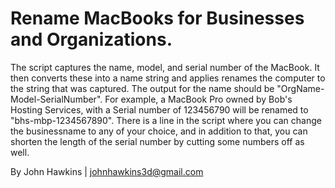 # Rename MacBooks for Businesses and Organizations.

The script captures the name, model, and serial number of the MacBook.  It then converts these into a name string and applies renames the computer to the string that was captured.  The output for the name should be "OrgName-Model-SerialNumber".  For example, a MacBook Pro owned by Bob's Hosting Services, with a Serial number of 123456790 will be renamed to "bhs-mbp-1234567890".  There is a line in the script where you can change the businessname to any of your choice, and in addition to that, you can shorten the length of the serial number by cutting some numbers off as well.

By John Hawkins | johnhawkins3d@gmail.com
